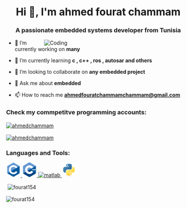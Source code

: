 <h1 align="center">Hi 👋, I'm ahmed fourat chammam</h1>
<h3 align="center">A passionate embedded systems developer from Tunisia</h3>


<img align="right" alt="Coding" width="400" src="https://i.pinimg.com/originals/81/17/8b/81178b47a8598f0c81c4799f2cdd4057.gif">

- 🔭 I’m currently working on **many**

- 🌱 I’m currently learning **c , c++ , ros , autosar and others**

- 👯 I’m looking to collaborate on **any embedded project**

- 💬 Ask me about **embedded**

- 📫 How to reach me **ahmedfouratchammamchammam@gmail.com**

<h3 align="left">Check my commpetitve programming accounts:</h3>
<p align="left">
<a href="https://codeforces.com/profile/ahmedchammam" target="blank"><img align="center" src="https://raw.githubusercontent.com/rahuldkjain/github-profile-readme-generator/master/src/images/icons/Social/codeforces.svg" alt="ahmedchammam" height="30" width="40" /></a>
</p>

<p align="left">
<a href="https://www.hackerrank.com/profile/ahmedchammam30" target="blank"><img align="center" src="https://raw.githubusercontent.com/rahuldkjain/github-profile-readme-generator/master/src/images/icons/Social/codeforces.svg" alt="ahmedchammam" height="30" width="40" /></a>
</p>

<h3 align="left">Languages and Tools:</h3>
<p align="left"> <a href="https://www.cprogramming.com/" target="_blank" rel="noreferrer"> <img src="https://raw.githubusercontent.com/devicons/devicon/master/icons/c/c-original.svg" alt="c" width="40" height="40"/> </a> <a href="https://www.w3schools.com/cpp/" target="_blank" rel="noreferrer"> <img src="https://raw.githubusercontent.com/devicons/devicon/master/icons/cplusplus/cplusplus-original.svg" alt="cplusplus" width="40" height="40"/> </a> <a href="https://www.mathworks.com/" target="_blank" rel="noreferrer"> <img src="https://upload.wikimedia.org/wikipedia/commons/2/21/Matlab_Logo.png" alt="matlab" width="40" height="40"/> </a> <a href="https://www.python.org" target="_blank" rel="noreferrer"> <img src="https://raw.githubusercontent.com/devicons/devicon/master/icons/python/python-original.svg" alt="python" width="40" height="40"/> </a> </p>

<p>&nbsp;<img align="center" src="https://github-readme-stats.vercel.app/api?username=fourat154&show_icons=true&locale=en" alt="fourat154" /></p>

<p><img align="center" src="https://github-readme-streak-stats.herokuapp.com/?user=fourat154&" alt="fourat154" /></p>
